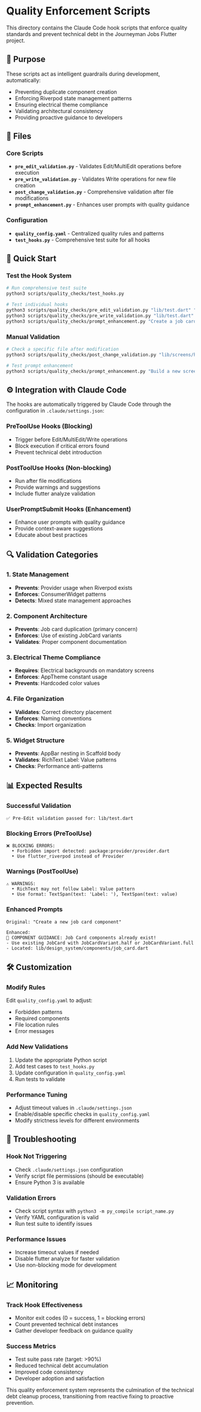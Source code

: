 # Quality Enforcement Scripts

This directory contains the Claude Code hook scripts that enforce quality standards and prevent technical debt in the Journeyman Jobs Flutter project.

## 🎯 Purpose

These scripts act as intelligent guardrails during development, automatically:
- Preventing duplicate component creation
- Enforcing Riverpod state management patterns  
- Ensuring electrical theme compliance
- Validating architectural consistency
- Providing proactive guidance to developers

## 📁 Files

### Core Scripts
- **`pre_edit_validation.py`** - Validates Edit/MultiEdit operations before execution
- **`pre_write_validation.py`** - Validates Write operations for new file creation
- **`post_change_validation.py`** - Comprehensive validation after file modifications
- **`prompt_enhancement.py`** - Enhances user prompts with quality guidance

### Configuration
- **`quality_config.yaml`** - Centralized quality rules and patterns
- **`test_hooks.py`** - Comprehensive test suite for all hooks

## 🚀 Quick Start

### Test the Hook System
```bash
# Run comprehensive test suite
python3 scripts/quality_checks/test_hooks.py

# Test individual hooks
python3 scripts/quality_checks/pre_edit_validation.py "lib/test.dart" "old" "new content"
python3 scripts/quality_checks/pre_write_validation.py "lib/test.dart" "content"
python3 scripts/quality_checks/prompt_enhancement.py "Create a job card component"
```

### Manual Validation
```bash
# Check a specific file after modification
python3 scripts/quality_checks/post_change_validation.py "lib/screens/home_screen.dart" "Edit"

# Test prompt enhancement
python3 scripts/quality_checks/prompt_enhancement.py "Build a new screen for unions"
```

## ⚙️ Integration with Claude Code

The hooks are automatically triggered by Claude Code through the configuration in `.claude/settings.json`:

### PreToolUse Hooks (Blocking)
- Trigger before Edit/MultiEdit/Write operations
- Block execution if critical errors found
- Prevent technical debt introduction

### PostToolUse Hooks (Non-blocking)  
- Run after file modifications
- Provide warnings and suggestions
- Include flutter analyze validation

### UserPromptSubmit Hooks (Enhancement)
- Enhance user prompts with quality guidance
- Provide context-aware suggestions
- Educate about best practices

## 🔍 Validation Categories

### 1. State Management
- **Prevents**: Provider usage when Riverpod exists
- **Enforces**: ConsumerWidget patterns
- **Detects**: Mixed state management approaches

### 2. Component Architecture
- **Prevents**: Job card duplication (primary concern)
- **Enforces**: Use of existing JobCard variants
- **Validates**: Proper component documentation

### 3. Electrical Theme Compliance
- **Requires**: Electrical backgrounds on mandatory screens
- **Enforces**: AppTheme constant usage
- **Prevents**: Hardcoded color values

### 4. File Organization
- **Validates**: Correct directory placement
- **Enforces**: Naming conventions
- **Checks**: Import organization

### 5. Widget Structure
- **Prevents**: AppBar nesting in Scaffold body
- **Validates**: RichText Label: Value patterns
- **Checks**: Performance anti-patterns

## 📊 Expected Results

### Successful Validation
```
✅ Pre-Edit validation passed for: lib/test.dart
```

### Blocking Errors (PreToolUse)
```
❌ BLOCKING ERRORS:
  • Forbidden import detected: package:provider/provider.dart
  • Use flutter_riverpod instead of Provider
```

### Warnings (PostToolUse)
```
⚠️ WARNINGS:
  • RichText may not follow Label: Value pattern
  • Use format: TextSpan(text: 'Label: '), TextSpan(text: value)
```

### Enhanced Prompts
```
Original: "Create a new job card component"

Enhanced:
🚨 COMPONENT GUIDANCE: Job Card components already exist!
- Use existing JobCard with JobCardVariant.half or JobCardVariant.full
- Located: lib/design_system/components/job_card.dart
```

## 🛠️ Customization

### Modify Rules
Edit `quality_config.yaml` to adjust:
- Forbidden patterns
- Required components
- File location rules
- Error messages

### Add New Validations
1. Update the appropriate Python script
2. Add test cases to `test_hooks.py`
3. Update configuration in `quality_config.yaml`
4. Run tests to validate

### Performance Tuning
- Adjust timeout values in `.claude/settings.json`
- Enable/disable specific checks in `quality_config.yaml`
- Modify strictness levels for different environments

## 🐛 Troubleshooting

### Hook Not Triggering
- Check `.claude/settings.json` configuration
- Verify script file permissions (should be executable)
- Ensure Python 3 is available

### Validation Errors
- Check script syntax with `python3 -m py_compile script_name.py`
- Verify YAML configuration is valid
- Run test suite to identify issues

### Performance Issues
- Increase timeout values if needed
- Disable flutter analyze for faster validation
- Use non-blocking mode for development

## 📈 Monitoring

### Track Hook Effectiveness
- Monitor exit codes (0 = success, 1 = blocking errors)
- Count prevented technical debt instances
- Gather developer feedback on guidance quality

### Success Metrics
- Test suite pass rate (target: >90%)
- Reduced technical debt accumulation
- Improved code consistency
- Developer adoption and satisfaction

This quality enforcement system represents the culmination of the technical debt cleanup process, transitioning from reactive fixing to proactive prevention.
